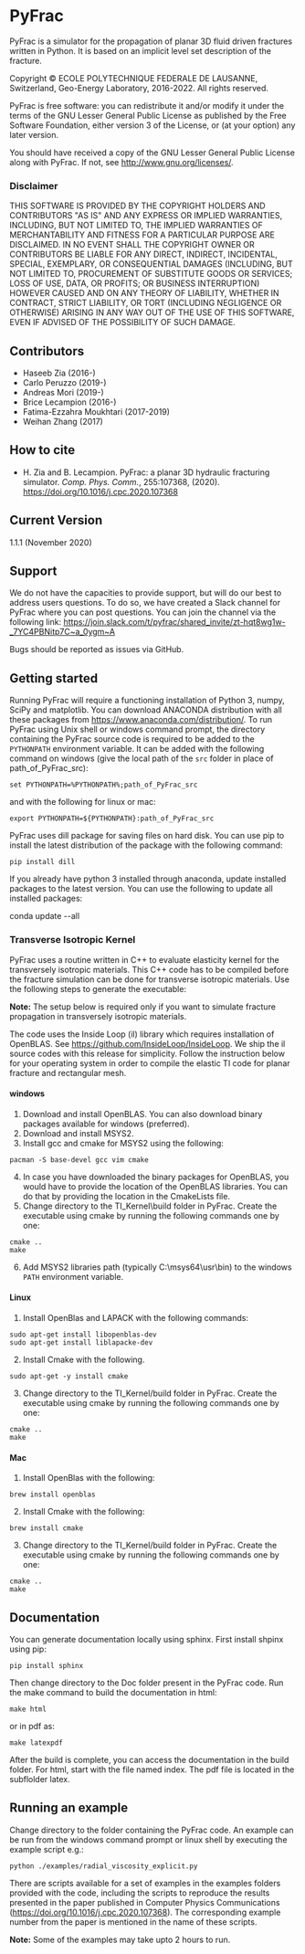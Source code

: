 # PyFrac

PyFrac is a simulator for the propagation of planar 3D fluid driven fractures written in Python. It is based on an implicit level set description of the fracture.

Copyright © ECOLE POLYTECHNIQUE FEDERALE DE LAUSANNE, Switzerland, Geo-Energy Laboratory, 2016-2022.
All rights reserved.

PyFrac is free software: you can redistribute it and/or modify it under the terms of the GNU Lesser General Public License as published by the Free Software Foundation, either version 3 of the License, or (at your option) any later version.

You should have received a copy of the GNU Lesser General Public License along with PyFrac. If not, see <http://www.gnu.org/licenses/>.

### Disclaimer
THIS SOFTWARE IS PROVIDED BY THE COPYRIGHT HOLDERS AND CONTRIBUTORS "AS IS" AND ANY EXPRESS OR IMPLIED WARRANTIES, INCLUDING, BUT NOT LIMITED TO, THE IMPLIED WARRANTIES OF MERCHANTABILITY AND FITNESS FOR A PARTICULAR PURPOSE ARE DISCLAIMED. IN NO EVENT SHALL THE COPYRIGHT OWNER OR CONTRIBUTORS BE LIABLE FOR ANY DIRECT, INDIRECT, INCIDENTAL, SPECIAL, EXEMPLARY, OR CONSEQUENTIAL DAMAGES (INCLUDING, BUT NOT LIMITED TO, PROCUREMENT OF SUBSTITUTE GOODS OR SERVICES; LOSS OF USE, DATA, OR PROFITS; OR BUSINESS INTERRUPTION) HOWEVER CAUSED AND ON ANY THEORY OF LIABILITY, WHETHER IN CONTRACT, STRICT LIABILITY, OR TORT (INCLUDING NEGLIGENCE OR OTHERWISE) ARISING IN ANY WAY OUT OF THE USE OF THIS SOFTWARE, EVEN IF ADVISED OF THE POSSIBILITY OF SUCH DAMAGE.

## Contributors

- Haseeb Zia (2016-)
- Carlo Peruzzo (2019-)
- Andreas Mori (2019-)
- Brice Lecampion (2016-)
- Fatima-Ezzahra Moukhtari (2017-2019)
- Weihan Zhang (2017)
 
## How to cite

- H. Zia and B. Lecampion. PyFrac: a planar 3D hydraulic fracturing simulator. *Comp. Phys. Comm.*, 255:107368, (2020). https://doi.org/10.1016/j.cpc.2020.107368


## Current Version

1.1.1 (November 2020)


## Support

We do not have the capacities to provide support, but will do our best to address users questions. 
To do so, we have created a Slack channel for PyFrac where you can post questions. 
You can join the channel via the following link:
https://join.slack.com/t/pyfrac/shared_invite/zt-hqt8wg1w-_7YC4PBNitp7C~a_0ygm~A

Bugs should be reported as issues via GitHub.

## Getting started

Running PyFrac will require a functioning installation of Python 3, numpy, SciPy and matplotlib. You can download ANACONDA distribution with all these packages from <https://www.anaconda.com/distribution/>. To run PyFrac using Unix shell or windows command prompt, the directory containing the PyFrac source code is required to be added to the ``PYTHONPATH`` environment variable. It can be added with the following command on windows (give the local path of the ``src`` folder in place of path_of_PyFrac_src):

    set PYTHONPATH=%PYTHONPATH%;path_of_PyFrac_src

and with the following for linux or mac:

    export PYTHONPATH=${PYTHONPATH}:path_of_PyFrac_src

PyFrac uses dill package for saving files on hard disk. You can use pip to install the latest distribution of the package with the following command:

    pip install dill

If you already have python 3 installed through anaconda, update installed packages to the latest version. You can use the following to update all installed packages:

   conda update --all

### Transverse Isotropic Kernel

PyFrac uses a routine written in C++ to evaluate elasticity kernel for the transversely isotropic materials. This C++ code has to be compiled before the fracture simulation can be done for transverse isotropic materials. Use the following steps to generate the executable:

**Note:**   The setup below is required only if you want to simulate fracture propagation in transversely isotropic materials.

The code uses the Inside Loop (il) library which requires installation of OpenBLAS. See https://github.com/InsideLoop/InsideLoop. We ship the il source codes with this release for simplicity.  Follow the instruction below for your operating system in order to compile the elastic TI code for planar fracture and rectangular mesh.

#### windows

   1. Download and install OpenBLAS. You can also download binary packages available for windows (preferred).
   2. Download and install MSYS2.
   3. Install gcc and cmake for MSYS2 using the following:

    pacman -S base-devel gcc vim cmake
   4. In case you have downloaded the binary packages for OpenBLAS, you would have to provide the location of the OpenBLAS libraries. You can do that by providing the location in the CmakeLists file.
   5. Change directory to the TI_Kernel\\build folder in PyFrac. Create the executable using cmake by running the following commands one by one:

    cmake ..  
    make

   6. Add MSYS2 libraries path (typically C:\\msys64\\usr\\bin) to the windows `PATH` environment variable.

#### Linux

   1. Install OpenBlas and LAPACK with the following commands:

    sudo apt-get install libopenblas-dev  
    sudo apt-get install liblapacke-dev

   2. Install Cmake with the following.

    sudo apt-get -y install cmake

   3. Change directory to the TI_Kernel/build folder in PyFrac. Create the executable using cmake by running the following commands one by one:

    cmake ..  
    make

#### Mac

   1. Install OpenBlas with the following:

    brew install openblas

   2. Install Cmake with the following:

    brew install cmake

   3. Change directory to the TI_Kernel/build folder in PyFrac. Create the executable using cmake by running the following commands one by one:

    cmake ..  
    make

## Documentation

You can generate documentation locally using sphinx. First install shpinx using pip:

    pip install sphinx

Then change directory to the Doc folder present in the PyFrac code. Run the make command to build the documentation in html:

    make html

or in pdf as:

    make latexpdf

After the build is complete, you can access the documentation in the build folder. For html, start with the file named index. The pdf file is located in the subflolder latex.

## Running an example


Change directory to the folder containing the PyFrac code. An example can be run from the windows command prompt or linux shell by executing the example script e.g.:

    python ./examples/radial_viscosity_explicit.py

There are scripts available for a set of examples in the examples folders provided with the code, including the scripts to reproduce the results presented in the paper published in Computer Physics Communications (https://doi.org/10.1016/j.cpc.2020.107368). The corresponding example number from the paper is mentioned in the name of these scripts.

**Note:**   Some of the examples may take upto 2 hours to run.
